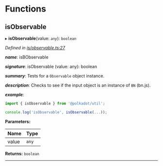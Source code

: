 

# Functions

<a id="isobservable"></a>

##  isObservable

▸ **isObservable**(value: *`any`*): `boolean`

*Defined in [is/observable.ts:27](https://github.com/polkadot-js/common/blob/f82092e/packages/util/src/is/observable.ts#L27)*

*__name__*: isBObservable

*__signature__*: isObservable (value: any): boolean

*__summary__*: Tests for a `Observable` object instance.

*__description__*: Checks to see if the input object is an instance of `BN` (bn.js).

*__example__*:   

```javascript
import { isObservable } from '@polkadot/util';

console.log('isObservable', isObservable(...));
```

**Parameters:**

| Name | Type |
| ------ | ------ |
| value | `any` |

**Returns:** `boolean`

___

